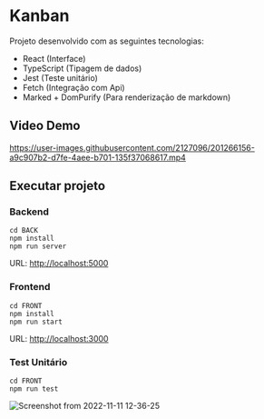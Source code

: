 # Kanban

Projeto desenvolvido com as seguintes tecnologias:

- React (Interface)
- TypeScript (Tipagem de dados)
- Jest (Teste unitário)
- Fetch (Integração com Api)
- Marked + DomPurify (Para renderização de markdown)

## Video Demo

<https://user-images.githubusercontent.com/2127096/201266156-a9c907b2-d7fe-4aee-b701-135f37068617.mp4>

## Executar projeto

### Backend

```shell
cd BACK
npm install
npm run server
```

URL: <http://localhost:5000>

### Frontend

```shell
cd FRONT
npm install
npm run start
```

URL: <http://localhost:3000>

### Test Unitário

```shell
cd FRONT
npm run test
```

![Screenshot from 2022-11-11 12-36-25](https://user-images.githubusercontent.com/2127096/201374593-40f09fc6-f2b0-4006-8493-45c83dd3b368.png)

